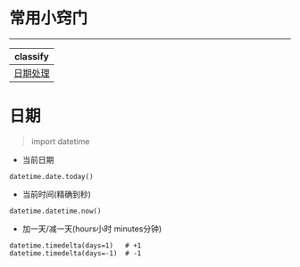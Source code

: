 # 常用小窍门

---
classify|
---|
[日期处理](#日期)|

# 日期
   > import datetime
* 当前日期
```
datetime.date.today()
```
* 当前时间(精确到秒)
```
datetime.datetime.now()
```
* 加一天/减一天(hours小时 minutes分钟)
```
datetime.timedelta(days=1)   # +1
datetime.timedelta(days=-1)  # -1
```
